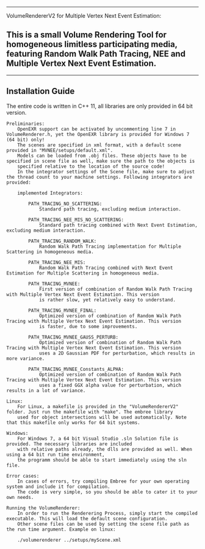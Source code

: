 ------------------------
VolumeRendererV2 for Multiple Vertex Next Event Estimation:

This is a small Volume Rendering Tool for homogeneous limitless participating media, 
featuring Random Walk Path Tracing, NEE and Multiple Vertex Next Event Estimation.
------------------------

------------------------
Installation Guide
------------------------
The entire code is written in C++ 11, all libraries are only provided in 64 bit version. 

	Preliminaries:
		OpenEXR support can be activated by	uncommenting line 7 in VolumeRenderer.h, yet the OpenEXR library is provided for Windows 7 (64 bit) only!
		The scenes are specified in xml format, with a default scene provided in "MVNEE/setups/default.xml". 	
		Models can be loaded from .obj files. These objects have to be specified in scene file as well, make sure the path to the objects is 
		specified relative to the location of the source code!
		In the integrator settings of the Scene file, make sure to adjust the thread count to your machine settings. Following integrators are provided:
		
		implemented Integrators:
		
			PATH_TRACING_NO_SCATTERING: 
				Standard path tracing, excluding medium interaction.
				
			PATH_TRACING_NEE_MIS_NO_SCATTERING:
				Standard path tracing combined with Next Event Estimation, excluding medium interaction.
				
			PATH_TRACING_RANDOM_WALK:
				Random Walk Path Tracing implementation for Multiple Scattering in homogeneous media.
				
			PATH_TRACING_NEE_MIS:
				Random Walk Path Tracing combined with Next Event Estimation for Multiple Scattering in homogeneous media.
				
			PATH_TRACING_MVNEE:
				First version of combination of Random Walk Path Tracing with Multiple Vertex Next Event Estimation. This version
				is rather slow, yet relatively easy to understand. 
				
			PATH_TRACING_MVNEE_FINAL:
				Optimized version of combination of Random Walk Path Tracing with Multiple Vertex Next Event Estimation. This version
				is faster, due to some improvements.  
			
			PATH_TRACING_MVNEE_GAUSS_PERTURB:
				Optimized version of combination of Random Walk Path Tracing with Multiple Vertex Next Event Estimation. This version
				uses a 2D Gaussian PDF for perturbation, which results in more variance.
				
			PATH_TRACING_MVNEE_Constants_ALPHA:
				Optimized version of combination of Random Walk Path Tracing with Multiple Vertex Next Event Estimation. This version
				uses a fixed GGX alpha value for perturbation, which results in a lot of variance.
	
	Linux:
		For Linux, a makefile is provided in the "VolumeRendererV2" folder. Just run the makefile with "make". The embree library
		used for object intersections will be used automatically. Note that this makefile only works for 64 bit systems.
		
	Windows:
		For Windows 7, a 64 bit Visual Studio .sln Solution file is provided. The necessary libraries are included
		with relative paths already, the dlls are provided as well. When using a 64 bit run time environment,
		the programm should be able to start immediately using the sln file.
		
	Error cases:
		In cases of errors, try compiling Embree for your own operating system and include it for compilation.
		The code is very simple, so you should be able to cater it to your own needs.
		
	Running the VolumeRenderer:
		In order to run the Renderering Process, simply start the compiled executable. This will load the default scene configuration.
		Other scene files can be used by setting the scene file path as the run time argument. Example on linux:
		
		./volumerenderer ../setups/myScene.xml